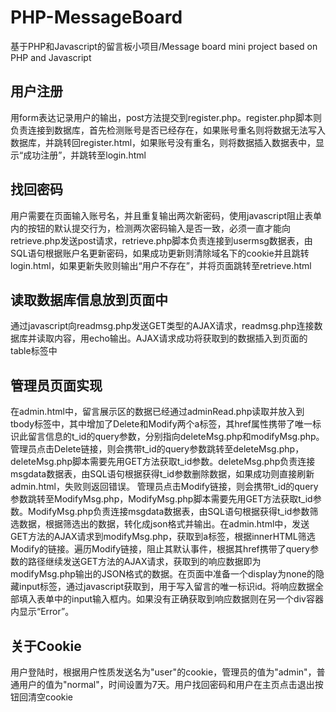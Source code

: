 # PHP-MessageBoard
基于PHP和Javascript的留言板小项目/Message board mini project based on PHP and Javascript

## 用户注册
用form表达记录用户的输出，post方法提交到register.php。register.php脚本则负责连接到数据库，首先检测账号是否已经存在，如果账号重名则将数据无法写入数据库，并跳转回register.html，如果账号没有重名，则将数据插入数据表中，显示“成功注册”，并跳转至login.html


## 找回密码
用户需要在页面输入账号名，并且重复输出两次新密码，使用javascript阻止表单内的按钮的默认提交行为，检测两次密码输入是否一致，必须一直才能向retrieve.php发送post请求，retrieve.php脚本负责连接到usermsg数据表，由SQL语句根据账户名更新密码，如果成功更新则清除域名下的cookie并且跳转login.html，如果更新失败则输出“用户不存在”，并将页面跳转至retrieve.html

## 读取数据库信息放到页面中
通过javascript向readmsg.php发送GET类型的AJAX请求，readmsg.php连接数据库并读取内容，用echo输出。AJAX请求成功将获取到的数据插入到页面的table标签中


## 管理员页面实现
在admin.html中，留言展示区的数据已经通过adminRead.php读取并放入到tbody标签中，其中增加了Delete和Modify两个a标签，其href属性携带了唯一标识此留言信息的t_id的query参数，分别指向deleteMsg.php和modifyMsg.php。
管理员点击Delete链接，则会携带t_id的query参数跳转至deleteMsg.php，deleteMsg.php脚本需要先用GET方法获取t_id参数。deleteMsg.php负责连接msgdata数据表，由SQL语句根据获得t_id参数删除数据，如果成功则直接刷新admin.html，失败则返回错误。
管理员点击Modify链接，则会携带t_id的query参数跳转至ModifyMsg.php，ModifyMsg.php脚本需要先用GET方法获取t_id参数。ModifyMsg.php负责连接msgdata数据表，由SQL语句根据获得t_id参数筛选数据，根据筛选出的数据，转化成json格式并输出。在admin.html中，发送GET方法的AJAX请求到modifyMsg.php，获取到a标签，根据innerHTML筛选Modify的链接。遍历Modify链接，阻止其默认事件，根据其href携带了query参数的路径继续发送GET方法的AJAX请求，获取到的响应数据即为modifyMsg.php输出的JSON格式的数据。在页面中准备一个display为none的隐藏input标签，通过javascript获取到，用于写入留言的唯一标识id。将响应数据全部填入表单中的input输入框内。如果没有正确获取到响应数据则在另一个div容器内显示“Error”。

## 关于Cookie
用户登陆时，根据用户性质发送名为"user"的cookie，管理员的值为"admin"，普通用户的值为"normal"，时间设置为7天。用户找回密码和用户在主页点击退出按钮回清空cookie


